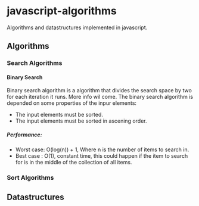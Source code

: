 # javascript-algorithms
Algorithms and datastructures implemented in javascript.
## Algorithms
### Search Algorithms
#### Binary Search
Binary search algorithm is a algorithm that divides the search space by two for each iteration it runs. More info wil come.
The binary search algorithm is depended on some properties of the inpur elements:
- The input elements must be sorted.
- The input elements must be sorted in ascening order.
##### Performance:
- Worst case: O(log(n)) + 1, Where n is the number of items to search in.
- Best case : O(1), constant time, this could happen if the item to search for is in the middle of the collection of all items.
### Sort Algorithms
## Datastructures

